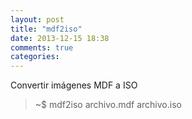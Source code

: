 ```yaml
---
layout: post
title: "mdf2iso"
date: 2013-12-15 18:38
comments: true
categories: 
---
```

Convertir imágenes MDF a ISO

>~$ mdf2iso archivo.mdf archivo.iso

